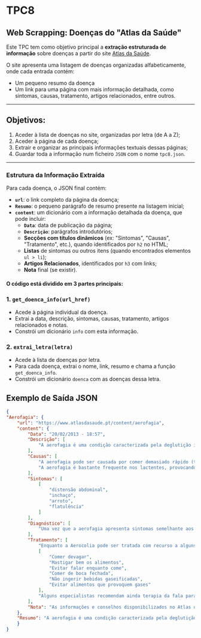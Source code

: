 # TPC8
## Web Scrapping: Doenças do "Atlas da Saúde"

Este TPC tem como objetivo principal a **extração estruturada de informação** sobre doenças a partir do site [Atlas da Saúde](https://www.atlasdasaude.pt/doencasAaZ).

O site apresenta uma listagem de doenças organizadas alfabeticamente, onde cada entrada contém:
- Um pequeno resumo da doença
- Um link para uma página com mais informação detalhada, como sintomas, causas, tratamento, artigos relacionados, entre outros.

---
## Objetivos:

1. Aceder à lista de doenças no site, organizadas por letra (de A a Z);
2. Aceder à página de cada doença;
3. Extrair e organizar as principais informações textuais dessas páginas;
4. Guardar toda a informação num ficheiro `JSON` com o nome `tpc8.json`.

---

### Estrutura da Informação Extraída

Para cada doença, o JSON final contém:

- **`url`**: o link completo da página da doença;
- **`Resumo`**: o pequeno parágrafo de resumo presente na listagem inicial;
- **`content`**: um dicionário com a informação detalhada da doença, que pode incluir:
  - **`Data`**: data de publicação da página;
  - **`Descrição`**: parágrafos introdutórios;
  - **Secções com títulos dinâmicos** (ex: "Sintomas", "Causas", "Tratamento", etc.), quando identificados por `h2` no HTML;
  - **Listas** de sintomas ou outros itens (quando encontrados elementos `ul > li`);
  - **Artigos Relacionados**, identificados por `h3` com links;
  - **Nota** final (se existir).


#### O código está dividido em 3 partes principais:

### 1. `get_doenca_info(url_href)`

- Acede à página individual da doença.
- Extrai a data, descrição, sintomas, causas, tratamento, artigos relacionados e notas.
- Constrói um dicionário `info` com esta informação.

### 2. `extrai_letra(letra)`

- Acede à lista de doenças por letra.
- Para cada doença, extrai o nome, link, resumo e chama a função `get_doenca_info`.
- Constrói um dicionário `doenca` com as doenças dessa letra.



## Exemplo de Saída JSON

```json
{
"Aerofagia": {
    "url": "https://www.atlasdasaude.pt/content/aerofagia",
    "content": {
        "Data": "20/02/2013 - 18:57",
        "Descrição": [
            "A aerofagia é uma condição caracterizada pela deglutição involuntária e excessiva de ar que se acumula no estômago, dando origem a sintomas gastrointestinais desconfortáveis. A aerofagia pode ser crónica ou aguda e pode estar relacionada a fatores físicos e psicológicos."
        ],
        "Causas": [
            "A aerofagia pode ser causada por comer demasiado rápido (taquifagia), por comer alimentos que aumentem a produção de gases (feijão, grão, castanhas, espargos, brócolos, cebolas, leite) ou pela presença de bactérias no intestino (neste caso, dando origem a aerocolia).",
            "A aerofagia é bastante frequente nos lactentes, provocando eructações, acompanhadas muitas vezes de alimentos regurgitados, muitas vezes confundido com vómitos."
        ],
        "Sintomas": [
            [
                "distensão abdominal",
                "inchaço",
                "arroto",
                "flatulência"
            ]
        ],
        "Diagnóstico": [
            "Uma vez que a aerofagia apresenta sintomas semelhante aos de outras condições clínicas, como o refluxo gástrico, alergias alimentares ou desequilíbrios intestinais, o médico deve avaliar e descartar essas hipóteses."
        ],
        "Tratamento": [
            "Enquanto a Aerocolia pode ser tratada com recurso a alguns medicamentos, a Aerofagia pressupõe a alteração de alguns hábitos diários:",
            [
                "Comer devagar",
                "Mastigar bem os alimentos",
                "Evitar falar enquanto come",
                "Comer de boca fechada",
                "Não ingerir bebidas gaseificadas",
                "Evitar alimentos que provoquem gases"
            ],
            "Alguns especialistas recomendam ainda terapia da fala para um melhor controlo da respiração enquanto fala, por forma a resolver o problema."
        ],
        "Nota": "As informações e conselhos disponibilizados no Atlas da Saúde de A-Z não substituem o parecer/opinião do seu Médico e/ou Farmacêutico."
    },
    "Resumo": "A aerofagia é uma condição caracterizada pela deglutição involuntária e excessiva de ar que se acumula no estômago, dando origem a sintomas gastrointestinais desconfortáveis. A aerofagia pode ser crónica ou aguda e pode estar relacionada a fatores físicos e psicológicos."
    }
}

```


